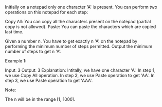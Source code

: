 
Initially on a notepad only one character 'A' is present. You can perform two operations on this notepad for each step: 

Copy All: You can copy all the characters present on the notepad (partial copy is not allowed).
Paste: You can paste the characters which are copied last time.




Given a number n. You have to get exactly n 'A' on the notepad by performing the minimum number of steps permitted. Output the minimum number of steps to get n 'A'. 


Example 1:

Input: 3
Output: 3
Explanation:
Intitally, we have one character 'A'.
In step 1, we use Copy All operation.
In step 2, we use Paste operation to get 'AA'.
In step 3, we use Paste operation to get 'AAA'.




Note:

The n will be in the range [1, 1000].

